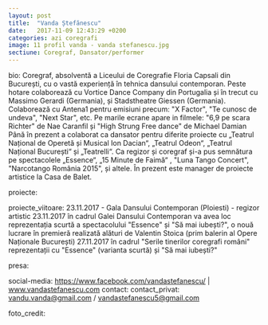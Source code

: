 ```yaml
---
layout: post
title:  "Vanda Ștefănescu"
date:   2017-11-09 12:43:29 +0200
categories: azi coregrafi
image: 11 profil vanda - vanda stefanescu.jpg
sectiune: Coregraf, Dansator/performer
---
```

bio: Coregraf, absolventă a Liceului de Coregrafie Floria Capsali din București, cu o vastă experiență în tehnica dansului contemporan.
Peste hotare colaborează cu Vortice Dance Company din Portugalia și în trecut cu Massimo Gerardi (Germania), și Stadstheatre Giessen (Germania).
Colaborează cu Antena1 pentru emisiuni precum: "X Factor", "Te cunosc de undeva", "Next Star", etc.
Pe marile ecrane apare in filmele: "6,9 pe scara Richter" de Nae Caranfil și "High Strung Free dance" de Michael Damian
Până în prezent a colaborat ca dansator pentru diferite proiecte cu „Teatrul Național de Operetă și Musical Ion Dacian“, „Teatrul Odeon“, „Teatrul Național București“ și „Teatrelli“.
Ca regizor și coregraf și-a pus semnătura pe spectacolele „Essence“, „15 Minute de Faimă“ , "Luna Tango Concert", "Narcotango România 2015", și altele.
În prezent este manager de proiecte artistice la Casa de Balet.

proiecte: 

proiecte_viitoare: 23.11.2017 - Gala Dansului Contemporan (Ploiesti) - regizor artistic
23.11.2017 în cadrul Galei Dansului Contemporan va avea loc reprezentația scurtă a spectacolului "Essence" și "Să mai iubești?", o nouă lucrare în premieră realizată alături de Valentin Stoica (prim balerin al Opere Naționale București)
27.11.2017 în cadrul "Serile tinerilor coregrafi români" reprezentații cu "Essence" (varianta scurtă) și "Să mai iubești?" 

presa: 

social-media: https://www.facebook.com/vandastefanescu/ | www.vandastefanescu.com
contact: 
contact_privat: vandu.vanda@gmail.com / vandastefanescu5@gmail.com

foto_credit: 
